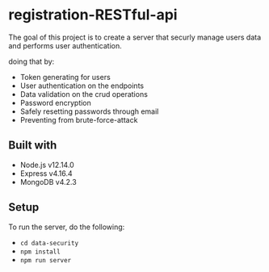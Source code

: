 # registration-RESTful-api
The goal of this project is to create a server that securly manage users data and performs user authentication.

doing that by:
* Token generating for users
* User authentication on the endpoints
* Data validation on the crud operations
* Password encryption
* Safely resetting passwords through email
* Preventing from brute-force-attack

## Built with

* Node.js v12.14.0
* Express v4.16.4
* MongoDB v4.2.3

## Setup
To run the server, do the following:

* `cd data-security`
* `npm install`
* `npm run server`
